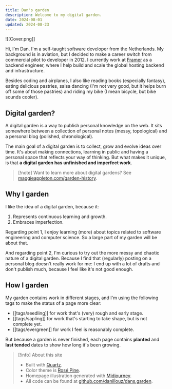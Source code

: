 ```yaml
---
title: Dan's garden
description: Welcome to my digital garden.
date: 2024-08-01
updated: 2024-08-23
---
```


![[Cover.png]]

Hi, I'm Dan. I'm a self-taught software developer from the Netherlands. My background is in aviation, but I decided to make a career switch from commercial pilot to developer in 2012. I currently work at [Framer](https://www.framer.com/) as a backend engineer, where I help build and scale the global hosting backend and infrastructure.

Besides coding and airplanes, I also like reading books (especially fantasy), eating delicious pastries, salsa dancing (I'm not very good, but it helps burn off some of those pastries) and riding my bike (I mean bicycle, but bike sounds cooler).

## Digital garden?

A digital garden is a way to publish personal knowledge on the web. It sits somewhere between a collection of personal notes (messy, topological) and a personal blog (polished, chronological).

The main goal of a digital garden is to collect, grow and evolve ideas over time. It's about making connections, learning in public and having a personal space that reflects your way of thinking. But what makes it unique, is that **a digital garden has unfinished and imperfect work**.

> [!note] Want to learn more about digital gardens?
> See [maggieappleton.com/garden-history](https://maggieappleton.com/garden-history).

## Why I garden

I like the idea of a digital garden, because it:

1. Represents continuous learning and growth.
2. Embraces imperfection.

Regarding point 1, I enjoy learning (more) about topics related to software engineering and computer science. So a large part of my garden will be about that.

And regarding point 2, I'm curious to try out the more messy and chaotic nature of a digital garden. Because I find that (regularly) posting on a personal blog doesn't really work for me: I end up with a lot of drafts and don't publish much, because I feel like it's not good enough.

## How I garden

My garden contains work in different stages, and I'm using the following tags to make the status of a page more clear:

- [[tags/seedling]] for work that's (very) rough and early stage.
- [[tags/sapling]] for work that's starting to take shape, but is not complete yet.
- [[tags/evergreen]] for work I feel is reasonably complete.

But because a garden is never finished, each page contains **planted** and **last tended** dates to show how long it's been growing.

> [!info] About this site
>
> - Built with [Quartz](https://quartz.jzhao.xyz/).
> - Color theme is [Rosé Pine](https://rosepinetheme.com/palette/).
> - Homepage illustration generated with [Midjourney](https://www.midjourney.com/).
> - All code can be found at [github.com/danillouz/dans.garden](https://github.com/danillouz/dans.garden).
